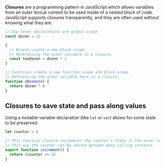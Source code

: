 **Closures** are a programming pattern in JavaScript which allows variables from an outer lexical context to be used inside of a nested block of code. JavaScript supports closures transparently, and they are often used without knowing what they are.

```javascript
// Top-level declarations are global-scope
const dozen = 12

{
  // Braces create a new block-scope
  // Referencing the outer variable is a closure.
  const twoDozen = dozen * 2
}

// Functions create a new function-scope and block-scope.
// Referencing the outer variable here is a closure.
function nDozen(n) {
  return dozen * n
}
```

## Closures to save state and pass along values

Using a mutable variable declaration (like `let` or `var`) allows for some state to be preserved

```javascript
let counter = 0

// This function closure increments the counter's state in the outer lexical context.
// This way the counter can be shared between many calling contexts.
export function increment() {
  return (counter += 1)
}
```
